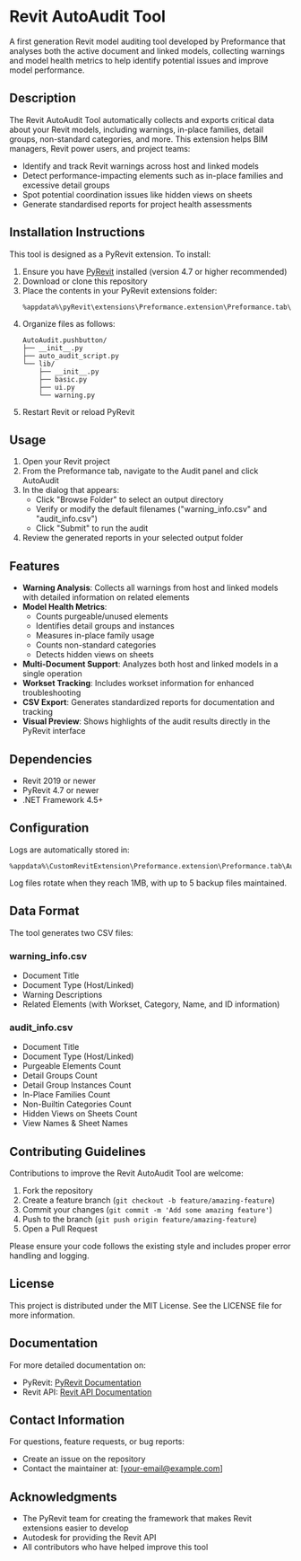 # Revit AutoAudit Tool

A first generation Revit model auditing tool developed by Preformance that analyses both the active document and linked models, collecting warnings and model health metrics to help identify potential issues and improve model performance.

## Description

The Revit AutoAudit Tool automatically collects and exports critical data about your Revit models, including warnings, in-place families, detail groups, non-standard categories, and more. This extension helps BIM managers, Revit power users, and project teams:

- Identify and track Revit warnings across host and linked models
- Detect performance-impacting elements such as in-place families and excessive detail groups
- Spot potential coordination issues like hidden views on sheets
- Generate standardised reports for project health assessments

## Installation Instructions

This tool is designed as a PyRevit extension. To install:

1. Ensure you have [PyRevit](https://github.com/eirannejad/pyrevit) installed (version 4.7 or higher recommended)
2. Download or clone this repository
3. Place the contents in your PyRevit extensions folder:
   ```
   %appdata%\pyRevit\extensions\Preformance.extension\Preformance.tab\Audit.panel\AutoAudit.pushbutton\
   ```
4. Organize files as follows:
   ```
   AutoAudit.pushbutton/
   ├── __init__.py
   ├── auto_audit_script.py 
   └── lib/
       ├── __init__.py
       ├── basic.py
       ├── ui.py
       └── warning.py
   ```
5. Restart Revit or reload PyRevit

## Usage

1. Open your Revit project 
2. From the Preformance tab, navigate to the Audit panel and click AutoAudit
3. In the dialog that appears:
   - Click "Browse Folder" to select an output directory
   - Verify or modify the default filenames ("warning_info.csv" and "audit_info.csv")
   - Click "Submit" to run the audit
4. Review the generated reports in your selected output folder

## Features

- **Warning Analysis**: Collects all warnings from host and linked models with detailed information on related elements
- **Model Health Metrics**:
  - Counts purgeable/unused elements
  - Identifies detail groups and instances
  - Measures in-place family usage
  - Counts non-standard categories
  - Detects hidden views on sheets
- **Multi-Document Support**: Analyzes both host and linked models in a single operation
- **Workset Tracking**: Includes workset information for enhanced troubleshooting
- **CSV Export**: Generates standardized reports for documentation and tracking
- **Visual Preview**: Shows highlights of the audit results directly in the PyRevit interface

## Dependencies

- Revit 2019 or newer
- PyRevit 4.7 or newer
- .NET Framework 4.5+

## Configuration

Logs are automatically stored in:
```
%appdata%\CustomRevitExtension\Preformance.extension\Preformance.tab\Audit.panel\AutoAudit.pushbutton\AutoAudit.log
```

Log files rotate when they reach 1MB, with up to 5 backup files maintained.

## Data Format

The tool generates two CSV files:

### warning_info.csv
- Document Title
- Document Type (Host/Linked)
- Warning Descriptions 
- Related Elements (with Workset, Category, Name, and ID information)

### audit_info.csv
- Document Title
- Document Type (Host/Linked)
- Purgeable Elements Count
- Detail Groups Count
- Detail Group Instances Count
- In-Place Families Count
- Non-Builtin Categories Count
- Hidden Views on Sheets Count
- View Names & Sheet Names

## Contributing Guidelines

Contributions to improve the Revit AutoAudit Tool are welcome:

1. Fork the repository
2. Create a feature branch (`git checkout -b feature/amazing-feature`)
3. Commit your changes (`git commit -m 'Add some amazing feature'`)
4. Push to the branch (`git push origin feature/amazing-feature`)
5. Open a Pull Request

Please ensure your code follows the existing style and includes proper error handling and logging.

## License

This project is distributed under the MIT License. See the LICENSE file for more information.

## Documentation

For more detailed documentation on:
- PyRevit: [PyRevit Documentation](https://www.notion.so/pyRevit-bd907d6292ed4ce997c46e84b6ef67a0)
- Revit API: [Revit API Documentation](https://www.revitapidocs.com/)

## Contact Information

For questions, feature requests, or bug reports:
- Create an issue on the repository
- Contact the maintainer at: [your-email@example.com]

## Acknowledgments

- The PyRevit team for creating the framework that makes Revit extensions easier to develop
- Autodesk for providing the Revit API
- All contributors who have helped improve this tool
